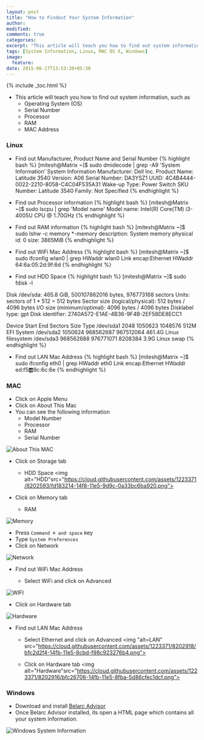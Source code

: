 ```yaml
---
layout: post
title: "How to Findout Your System Information"
author:
modified:
comments: true
categories:
excerpt: "This article will teach you how to find out system information, such as Operating System, Serial Number, Processor, RAM and MAC Address"
tags: [System Information, Linux, MAC OS X, Windows]
image:
  feature:
date: 2015-06-17T13:53:20+05:30
---
```


{% include _toc.html %}

* This article will teach you how to find out system information, such as
  * Operating System (OS)
  * Serial Number
  * Processor
  * RAM
  * MAC Address


### Linux
* Find out Manufacturer, Product Name and Serial Number
{% highlight bash %}
[mitesh@Matrix ~]$ sudo dmidecode | grep -A9 'System Information'
System Information
	Manufacturer: Dell Inc.
	Product Name: Latitude 3540
	Version: A06
	Serial Number: DA3YSZ1
	UUID: 4C4B4444-0022-2210-8058-C4C04F535A31
	Wake-up Type: Power Switch
	SKU Number: Latitude 3540
	Family: Not Specified
{% endhighlight %}

* Find out Processor information
{% highlight bash %}
[mitesh@Matrix ~]$ sudo lscpu  | grep 'Model name'
Model name:            Intel(R) Core(TM) i3-4005U CPU @ 1.70GHz
{% endhighlight %}

* Find out RAM information
{% highlight bash %}
[mitesh@Matrix ~]$ sudo lshw -c memory
  *-memory
       description: System memory
       physical id: 0
       size: 3865MiB
{% endhighlight %}

* Find out WiFi Mac Address
{% highlight bash %}
[mitesh@Matrix ~]$ sudo ifconfig wlan0 | grep HWaddr
wlan0     Link encap:Ethernet  HWaddr 64:6a:05:2d:9f:6d
{% endhighlight %}

* Find out HDD Space
{% highlight bash %}
[mitesh@Matrix ~]$ sudo fdisk -l

Disk /dev/sda: 465.8 GiB, 500107862016 bytes, 976773168 sectors
Units: sectors of 1 * 512 = 512 bytes
Sector size (logical/physical): 512 bytes / 4096 bytes
I/O size (minimum/optimal): 4096 bytes / 4096 bytes
Disklabel type: gpt
Disk identifier: 2740A572-E1AE-4B36-9F4B-2EF58DE8ECC1

Device         Start       End   Sectors   Size Type
/dev/sda1       2048   1050623   1048576   512M EFI System
/dev/sda2    1050624 968562687 967512064 461.4G Linux filesystem
/dev/sda3  968562688 976771071   8208384   3.9G Linux swap
{% endhighlight %}

* Find out LAN Mac Address
{% highlight bash %}
[mitesh@Matrix ~]$ sudo ifconfig eth0 | grep HWaddr
eth0      Link encap:Ethernet  HWaddr ed:f5:ab:9c:6c:6e
{% endhighlight %}

### MAC
* Click on Apple Menu <i class="fa fa-apple"></i>
* Click on About This Mac
* You can see the following information
  * Model Number
  * Processor
  * RAM
  * Serial Number
<img alt="About This MAC" src="https://cloud.githubusercontent.com/assets/1223371/8202592/fcf0d430-14f8-11e5-88a7-63e28e0eacf6.png">

* Click on Storage tab
  * HDD Space
<img alt="HDD"src="https://cloud.githubusercontent.com/assets/1223371/8202593/fd183214-14f8-11e5-9d9c-0a33bc6ba920.png">

* Click on Memory tab
  * RAM
<img alt="Memory" src="https://cloud.githubusercontent.com/assets/1223371/8202594/fd3e7ffa-14f8-11e5-81f3-146f61d470ff.png">

* Press `Command ⌘ and space` key
* Type `System Preferences`
* Click on Network
<img alt="Network" src="https://cloud.githubusercontent.com/assets/1223371/8202917/bfc2ddd0-14fb-11e5-9da3-ed62ae937db9.png">

* Find out WiFi Mac Address

  * Select WiFi and click on Advanced
<img alt="WIFI" src="https://cloud.githubusercontent.com/assets/1223371/8202915/bfc219f4-14fb-11e5-9d21-1bf5c51d8a46.png">

  * Click on Hardware tab
<img alt="Hardware" src="https://cloud.githubusercontent.com/assets/1223371/8202914/bfc015aa-14fb-11e5-8277-85d6f9810f41.png">

* Find out LAN Mac Address

  * Select Ethernet and click on Advanced
<img "alt=LAN" src="https://cloud.githubusercontent.com/assets/1223371/8202918/bfc2d2f4-14fb-11e5-8cbd-f98c923276b4.png">

  * Click on Hardware tab
<img alt="Hardware"src="https://cloud.githubusercontent.com/assets/1223371/8202916/bfc26706-14fb-11e5-8fba-5d86cfec1dcf.png">

### Windows

* Download and install <a href="http://www.belarc.com/de/Programs/advisorinstaller.exe"> Belarc Advisor </a>
* Once Belarc Advisor installed, its open a HTML page which contains all your system information.

<img alt="Windows System Information" src="https://cloud.githubusercontent.com/assets/1223371/8204429/3bbb4134-1506-11e5-81e7-5c505bff7a1a.png">
